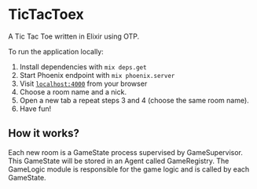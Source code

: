 # TicTacToex

A Tic Tac Toe written in Elixir using OTP.

To run the application locally:

  1. Install dependencies with `mix deps.get`
  2. Start Phoenix endpoint with `mix phoenix.server`
  3. Visit [`localhost:4000`](http://localhost:4000) from your browser
  4. Choose a room name and a nick.
  5. Open a new tab a repeat steps 3 and 4 (choose the same room name).
  6. Have fun!

## How it works?

Each new room is a GameState process supervised by GameSupervisor. This GameState will be stored in an Agent called GameRegistry. The GameLogic module is responsible for the game logic and is called by each GameState.
